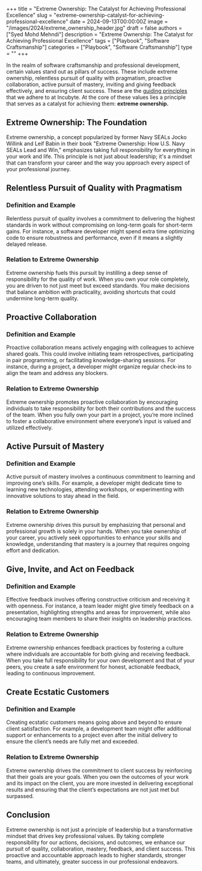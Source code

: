 +++
title = "Extreme Ownership: The Catalyst for Achieving Professional Excellence"
slug = "extreme-ownership-catalyst-for-achieving-professional-excellence"
date = 2024-09-13T00:00:00Z
image = "/images/2024/extreme_ownership_header.jpg"
draft = false
authors = ["Syed Mohd Mehndi"]
description = "Extreme Ownership: The Catalyst for Achieving Professional Excellence"
tags = ["Playbook", "Software Craftsmanship"]
categories = ["Playbook", "Software Craftsmanship"]
type = ""
+++

In the realm of software craftsmanship and professional development, certain values stand out as pillars of success. These include extreme ownership, relentless pursuit of quality with pragmatism, proactive collaboration, active pursuit of mastery, inviting and giving feedback effectively, and ensuring client success. These are the [guiding principles](https://www.incubyte.co/post/succeeding-at-incubyte-our-core-values) that we adhere to at Incubyte. At the core of these values lies a principle that serves as a catalyst for achieving them: **extreme ownership.**

## Extreme Ownership: The Foundation

Extreme ownership, a concept popularized by former Navy SEALs Jocko Willink and Leif Babin in their book "Extreme Ownership: How U.S. Navy SEALs Lead and Win," emphasizes taking full responsibility for everything in your work and life. This principle is not just about leadership; it's a mindset that can transform your career and the way you approach every aspect of your professional journey.

## Relentless Pursuit of Quality with Pragmatism

### Definition and Example

Relentless pursuit of quality involves a commitment to delivering the highest standards in work without compromising on long-term goals for short-term gains. For instance, a software developer might spend extra time optimizing code to ensure robustness and performance, even if it means a slightly delayed release.

### Relation to Extreme Ownership

Extreme ownership fuels this pursuit by instilling a deep sense of responsibility for the quality of work. When you own your role completely, you are driven to not just meet but exceed standards. You make decisions that balance ambition with practicality, avoiding shortcuts that could undermine long-term quality.

## Proactive Collaboration

### Definition and Example

Proactive collaboration means actively engaging with colleagues to achieve shared goals. This could involve initiating team retrospectives, participating in pair programming, or facilitating knowledge-sharing sessions. For instance, during a project, a developer might organize regular check-ins to align the team and address any blockers.

### Relation to Extreme Ownership

Extreme ownership promotes proactive collaboration by encouraging individuals to take responsibility for both their contributions and the success of the team. When you fully own your part in a project, you’re more inclined to foster a collaborative environment where everyone’s input is valued and utilized effectively.

## Active Pursuit of Mastery

### Definition and Example

Active pursuit of mastery involves a continuous commitment to learning and improving one’s skills. For example, a developer might dedicate time to learning new technologies, attending workshops, or experimenting with innovative solutions to stay ahead in the field.

### Relation to Extreme Ownership

Extreme ownership drives this pursuit by emphasizing that personal and professional growth is solely in your hands. When you take ownership of your career, you actively seek opportunities to enhance your skills and knowledge, understanding that mastery is a journey that requires ongoing effort and dedication.

## Give, Invite, and Act on Feedback

### Definition and Example

Effective feedback involves offering constructive criticism and receiving it with openness. For instance, a team leader might give timely feedback on a presentation, highlighting strengths and areas for improvement, while also encouraging team members to share their insights on leadership practices.

### Relation to Extreme Ownership

Extreme ownership enhances feedback practices by fostering a culture where individuals are accountable for both giving and receiving feedback. When you take full responsibility for your own development and that of your peers, you create a safe environment for honest, actionable feedback, leading to continuous improvement.

## Create Ecstatic Customers

### Definition and Example

Creating ecstatic customers means going above and beyond to ensure client satisfaction. For example, a development team might offer additional support or enhancements to a project even after the initial delivery to ensure the client’s needs are fully met and exceeded.

### Relation to Extreme Ownership

Extreme ownership drives the commitment to client success by reinforcing that their goals are your goals. When you own the outcomes of your work and its impact on the client, you are more invested in delivering exceptional results and ensuring that the client’s expectations are not just met but surpassed.

## Conclusion

Extreme ownership is not just a principle of leadership but a transformative mindset that drives key professional values. By taking complete responsibility for our actions, decisions, and outcomes, we enhance our pursuit of quality, collaboration, mastery, feedback, and client success. This proactive and accountable approach leads to higher standards, stronger teams, and ultimately, greater success in our professional endeavors.
